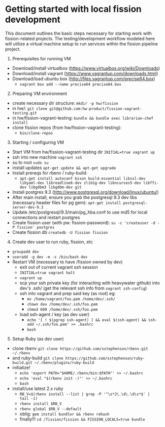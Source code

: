 # Getting started with local fission development

This document outlines the basic steps necessary for starting work with fission-related projects.  The testing/development workflow modeled here will utilize a virtual machine setup to run services within the fission pipeline project.

1. Prerequisites for running VM
  * Download/install virtualbox (https://www.virtualbox.org/wiki/Downloads)
  * Download/install vagrant    (https://www.vagrantup.com/downloads.html)
  * Download/load ubuntu box    (http://files.vagrantup.com/precise64.box)
    * `vagrant box add --name precise64 precise64.box`

2. Preparing VM environment
  * create necessary dir structure: `mkdir -p hw/fission`
  * in hw/: `git clone git@github.com:hw-product/fission-vagrant-testing.git`
  * in hw/fission-vagrant-testing: `bundle && bundle exec librarian-chef install`
  * clone fission repos (from hw/fission-vagrant-testing):
    * `bin/clone-repos`

3. Starting / configuring VM
  * Start VM from hw/fission-vagrant-testing dir `INITIAL=true vagrant up`
  * ssh into new machine `vagrant ssh`
  * su to root `sudo su`
  * install updates `apt-get update && apt-get upgrade`
  * Install prereqs for rbenv / ruby-build:
    * `apt-get install autoconf bison build-essential libssl-dev libyaml-dev libreadline6-dev zlib1g-dev libncurses5-dev libffi-dev libgdbm3 libgdbm-dev git`
  * Install postgres 9.3 (http://www.postgresql.org/download/linux/ubuntu/)
  * After main install, ensure you grab the postgresql 9.3 dev libs (necessary header files for pg gem): `apt-get install postgresql-server-dev-9.3`
  * Update /etc/postgresql/9.3/main/pg_hba.conf to use md5 for local connections and restart postgres
  * Create fission user (with pw: fission-password): `su -c 'createuser -d -P fission' postgres`
  * Create fission db `createdb -U fission fission`

4. Create dev user to run ruby, fission, etc
  * `groupadd dev`
  * `useradd -g dev -m -s /bin/bash dev`
  * Restart VM (necessary to have /fission owned by dev)
    * exit out of current vagrant ssh session
    * `INITIAL=true vagrant halt`
    * `vagrant up`
    * scp your ssh private key (for interacting with heavywater github) into dev's .ssh/ (get the relevant ssh info from `vagrant ssh-config`)
    * ssh into vagrant and prep said key (as root) eg:
      * `mv /home/vagrant/foo.pem /home/dev/.ssh/`
      * `chown dev /home/dev/.ssh/foo.pem`
      * `chmod 600 /home/dev/.ssh/foo.pem`
    * load ssh-agent / key (as dev user)
      * `echo '[ ! $(pgrep ssh-agent) ] && eval $(ssh-agent) && ssh-add ~/.ssh/foo.pem' >> .bashrc`
      * `bash`

5. Setup Ruby (as dev user)
  * clone rbenv `git clone https://github.com/sstephenson/rbenv.git ~/.rbenv`
  * and ruby-build `git clone https://github.com/sstephenson/ruby-build.git ~/.rbenv/plugins/ruby-build`
  * initialize!
    * `echo 'export PATH="$HOME/.rbenv/bin:$PATH"' >> ~/.bashrc`
    * `echo 'eval "$(rbenv init -)"' >> ~/.bashrc`
    * `bash`
  * install/use latest 2.x ruby
    * `RB_V=$(rbenv install --list | grep -P '^\s*2\.\d\.\d\s*$' | tail -1)`
    * `rbenv install $RB_V`
    * `rbenv global $RB_V --default`
    * oblig: `gem install bundler && rbenv rehash`
    * finally!!!  `cd /fission/fission && FISSION_LOCALS=true bundle`
